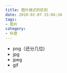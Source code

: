 ```yaml
---
title: 图片格式的区别
date: 2018-02-07 15:04:34
tags:
- 图片
category: 
- 科普
---
```


- png（还分几位)
- jpg
- jpeg
- gif

